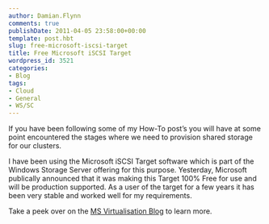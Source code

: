 ```yaml
---
author: Damian.Flynn
comments: true
publishDate: 2011-04-05 23:58:00+00:00
template: post.hbt
slug: free-microsoft-iscsi-target
title: Free Microsoft iSCSI Target
wordpress_id: 3521
categories:
- Blog
tags:
- Cloud
- General
- WS/SC
---
```


If you have been following some of my How-To post’s you will have at some point encountered the stages where we need to provision shared storage for our clusters.

I have been using the Microsoft iSCSI Target software which is part of the Windows Storage Server offering for this purpose. Yesterday, Microsoft publically announced that it was making this Target 100% Free for use and will be production supported. As a user of the target for a few years it has been very stable and worked well for my requirements.

Take a peek over on the [MS Virtualisation Blog](http://blogs.technet.com/b/virtualization/archive/2011/04/04/free-microsoft-iscsi-target.aspx) to learn more.
